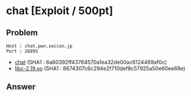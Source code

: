 # chat [Exploit / 500pt]

## Problem

```plain
Host : chat.pwn.seccon.jp
Port : 26895
```

* [chat](https://github.com/AkashiSN/SECCON2016-Online-CTF/blob/master/Exploit/chat/chat) (SHA1 : 6a60392ff43764570a1ea32de00ac6124469af0c)
* [libc-2.19.so](https://github.com/AkashiSN/SECCON2016-Online-CTF/blob/master/Exploit/chat/libc-2.19.so) (SHA1 : 8674307c6c294e2f710def8c57925a50e60ee69e)

## Answer

